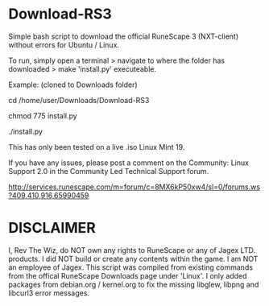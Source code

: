 # Download-RS3
Simple bash script to download the official RuneScape 3 (NXT-client) without errors for Ubuntu / Linux.

To run, simply open a terminal > navigate to where the folder has downloaded > make 'install.py' executeable.

Example: (cloned to Downloads folder)

cd /home/user/Downloads/Download-RS3

chmod 775 install.py

./install.py

This has only been tested on a live .iso Linux Mint 19.

If you have any issues, please post a comment on the Community: Linux Support 2.0 in the Community Led Technical Support forum.

http://services.runescape.com/m=forum/c=8MX6kP50xw4/sl=0/forums.ws?409,410,916,65990459

# DISCLAIMER
I, Rev The Wiz, do NOT own any rights to RuneScape or any of Jagex LTD. products. I did NOT build or create any contents within the game. I am NOT an employee of Jagex. This script was compiled from existing commands from the offical RuneScape Downloads page under 'Linux'. I only added packages from debian.org / kernel.org to fix the missing libglew, libpng and libcurl3 error messages.
